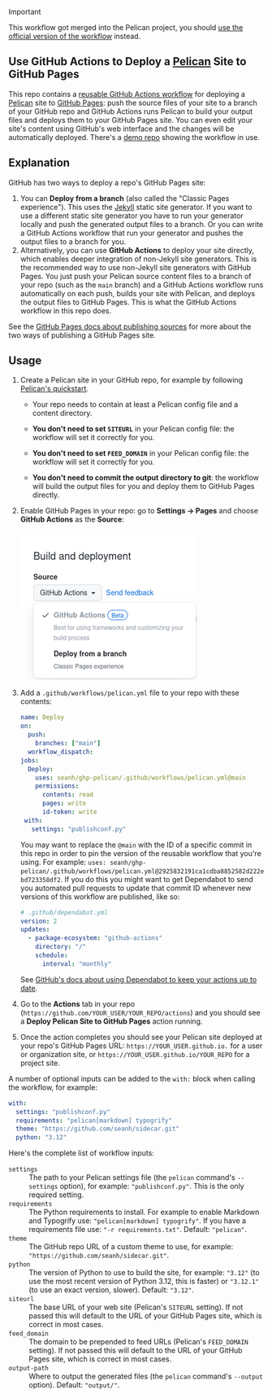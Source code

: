 > [!IMPORTANT]
> This workflow got merged into the Pelican project, you should [use the official version of the workflow](https://docs.getpelican.com/en/latest/tips.html#publishing-to-github-pages-using-a-custom-github-actions-workflow) instead.

Use GitHub Actions to Deploy a [Pelican](https://getpelican.com/) Site to GitHub Pages
--------------------------------------------------------------------------------------

This repo contains a [reusable GitHub Actions workflow](https://docs.github.com/en/actions/using-workflows/reusing-workflows) for deploying a [Pelican](https://getpelican.com/) site to [GitHub Pages](https://pages.github.com/): push the source files of your site to a branch of your GitHub repo and GitHub Actions runs Pelican to build your output files and deploys them to your GitHub Pages site. You can even edit your site's content using GitHub's web interface and the changes will be automatically deployed. There's a [demo repo](https://github.com/seanh/pelican-github-pages-demo/) showing the workflow in use.

Explanation
-----------

GitHub has two ways to deploy a repo's GitHub Pages site:

1. You can **Deploy from a branch** (also called the "Classic Pages experience"). This uses the [Jekyll](https://jekyllrb.com/) static site generator. If you want to use a different static site generator you have to run your generator locally and push the generated output files to a branch. Or you can write a GitHub Actions workflow that run your generator and pushes the output files to a branch for you.
2. Alternatively, you can use **GitHub Actions** to deploy your site directly, which enables deeper integration of non-Jekyll site generators. This is the recommended way to use non-Jekyll site generators with GitHub Pages. You just push your Pelican source content files to a branch of your repo (such as the `main` branch) and a GitHub Actions workflow runs automatically on each push, builds your site with Pelican, and deploys the output files to GitHub Pages. This is what the GitHub Actions workflow in this repo does.

See the [GitHub Pages docs about publishing sources](https://docs.github.com/en/pages/getting-started-with-github-pages/configuring-a-publishing-source-for-your-github-pages-site) for more about the two ways of publishing a GitHub Pages site.


Usage
-----

1. Create a Pelican site in your GitHub repo, for example by following [Pelican's quickstart](https://docs.getpelican.com/en/latest/quickstart.html).

   * Your repo needs to contain at least a Pelican config file and a content directory.

   * **You don't need to set `SITEURL`** in your Pelican config file: the workflow will set it correctly for you.

   * **You don't need to set `FEED_DOMAIN`** in your Pelican config file: the workflow will set it correctly for you.

   * **You don't need to commit the output directory to git**: the workflow will build the output files for you and deploy them to GitHub Pages directly.
   
2. Enable GitHub Pages in your repo: go to **Settings &rarr; Pages** and choose **GitHub Actions** as the **Source**:

   ![GitHub Pages deployment settings](/settings.png)

3. Add a `.github/workflows/pelican.yml` file to your repo with these contents:

   ```yaml
   name: Deploy
   on:
     push:
       branches: ["main"]
     workflow_dispatch:
   jobs:
     Deploy:
       uses: seanh/ghp-pelican/.github/workflows/pelican.yml@main
       permissions:
         contents: read
         pages: write
         id-token: write
    with:
      settings: "publishconf.py"
   ```

   You may want to replace the `@main` with the ID of a specific commit in this repo in order to pin the version of the reusable workflow that you're using. For example: `uses: seanh/ghp-pelican/.github/workflows/pelican.yml@2925832191ca1cdba8852582d222ebd723358df2`. If you do this you might want to get Dependabot to send you automated pull requests to update that commit ID whenever new versions of this workflow are published, like so:

   ```yaml
   # .github/dependabot.yml
   version: 2
   updates:
     - package-ecosystem: "github-actions"
       directory: "/"
       schedule:
         interval: "monthly"
   ```

   See [GitHub's docs about using Dependabot to keep your actions up to date](https://docs.github.com/en/code-security/dependabot/working-with-dependabot/keeping-your-actions-up-to-date-with-dependabot).

5. Go to the **Actions** tab in your repo (`https://github.com/YOUR_USER/YOUR_REPO/actions`) and you should see a **Deploy Pelican Site to GitHub Pages** action running.

6. Once the action completes you should see your Pelican site deployed at your repo's GitHub Pages URL: `https://YOUR_USER.github.io.` for a user or organization site, or `https://YOUR_USER.github.io/YOUR_REPO` for a project site.

A number of optional inputs can be added to the ``with:`` block when calling the workflow, for example:

```yaml
with:
  settings: "publishconf.py"
  requirements: "pelican[markdown] typogrify"
  theme: "https://github.com/seanh/sidecar.git"
  python: "3.12"
```


Here's the complete list of workflow inputs:

<dl>
  <dt><code>settings</code></dt>
  <dd>The path to your Pelican settings file (the <code>pelican</code>
  command's <code>--settings</code> option), for example:
  <code>"publishconf.py"</code>. This is the only required setting.</dd>

  <dt><code>requirements</code></dt>
  <dd>The Python requirements to install.
  For example to enable Markdown and Typogrify use: <code>"pelican[markdown] typogrify"</code>.
  If you have a requirements file use: <code>"-r requirements.txt"</code>.
  Default: <code>"pelican"</code>.</dd>

  <dt><code>theme</code></dt>
  <dd>The GitHub repo URL of a custom theme to use, for example: <code>"https://github.com/seanh/sidecar.git"</code>.</dd>

  <dt><code>python</code></dt>
  <dd>The version of Python to use to build the site, for example: <code>"3.12"</code> (to use the most recent version of Python 3.12, this is faster) or <code>"3.12.1"</code> (to use an exact version, slower).
  Default: <code>"3.12"</code>.</dd>

  <dt><code>siteurl</code></dt>
  <dd>The base URL of your web site (Pelican's <code>SITEURL</code> setting).
  If not passed this will default to the URL of your GitHub Pages site, which is correct in most cases.</dd>

  <dt><code>feed_domain</code></dt>
  <dd>The domain to be prepended to feed URLs (Pelican's <code>FEED_DOMAIN</code> setting).
  If not passed this will default to the URL of your GitHub Pages site, which is correct in most cases.</dd>

  <dt><code>output-path</code></dt>
  <dd>Where to output the generated files (the <code>pelican</code> command's <code>--output</code> option).
  Default: <code>"output/"</code>.</dd>
</dl>
